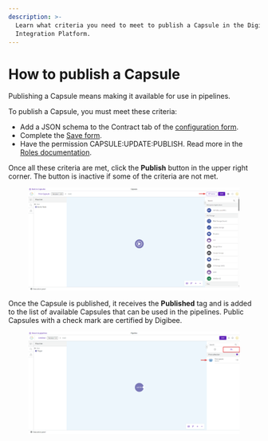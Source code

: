 ```yaml
---
description: >-
  Learn what criteria you need to meet to publish a Capsule in the Digibee
  Integration Platform.
---
```


# How to publish a Capsule

Publishing a Capsule means making it available for use in pipelines.

To publish a Capsule, you must meet these criteria:

* Add a JSON schema to the Contract tab of the [configuration form](how-to-configure-a-capsule.md).
* Complete the [Save form](how-to-save-a-capsule.md).
* Have the permission CAPSULE:UPDATE:PUBLISH. Read more in the [Roles documentation](https://docs.digibee.com/documentation/administration/new-access-control/access-control-roles).

Once all these criteria are met, click the **Publish** button in the upper right corner. The button is inactive if some of the criteria are not met.

<figure><img src="../../../.gitbook/assets/publish-capsule-1.png" alt="An arrow points to the &#x22;Publish&#x22; button in the upper right corner of the screen, next to the &#x22;Save&#x22; button."><figcaption></figcaption></figure>

Once the Capsule is published, it receives the **Published** tag and is added to the list of available Capsules that can be used in the pipelines. Public Capsules with a check mark are certified by Digibee.

<figure><img src="../../../.gitbook/assets/publish-capsule-2 (1).png" alt="The canvas of the Pipeline where you can access the palette of Capsules and use published Capsules."><figcaption></figcaption></figure>
